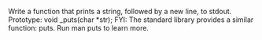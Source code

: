 Write a function that prints a string, followed by a new line, to stdout. Prototype: void _puts(char *str); FYI: The standard library provides a similar function: puts. Run man puts to learn more.

